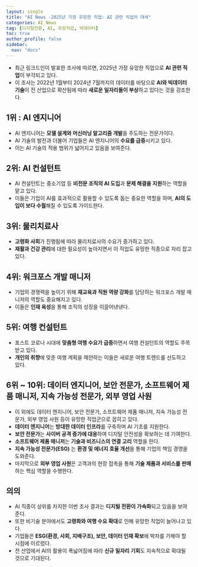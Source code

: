 ```yaml
---
layout: single
title: "AI News -2025년 가장 유망한 직업: AI 관련 직업의 대세"
categories: AI_News
tag: [디지털전환, AI, 유망직업, 빅데이터]
toc: true
author_profile: false
sidebar:
  nav: "docs"
---
```


- 최근 링크드인이 발표한 조사에 따르면, 2025년 가장 유망한 직업으로 **AI 관련 직업**이 부각되고 있다. 
- 이 조사는 2022년 1월부터 2024년 7월까지의 데이터를 바탕으로 **AI와 빅데이터 기술**이 전 산업으로 확산됨에 따라 **새로운 일자리들이 부상**하고 있다는 것을 강조한다.

## 1위 : AI 엔지니어
- AI 엔지니어는 **모델 설계와 머신러닝 알고리즘 개발**을 주도하는 전문가이다. 
- AI 기술의 발전과 더불어 기업들은 AI 엔지니어의 **수요를 급증**시키고 있다.
- 이는 AI 기술의 적용 범위가 넓어지고 있음을 보여준다.

## 2위: AI 컨설턴트
- AI 컨설턴트는 중소기업 등 **비전문 조직의 AI 도입**과 **문제 해결을 지원**하는 역할을 맡고 있다. 
- 이들은 기업이 AI를 효과적으로 활용할 수 있도록 돕는 중요한 역할을 하며, **AI의 도입이 보다 수월**해질 수 있도록 가이드한다.

## 3위: 물리치료사
- **고령화 사회**가 진행됨에 따라 물리치료사의 수요가 증가하고 있다. 
- **재활과 건강 관리**에 대한 필요성이 높아지면서 이 직업도 유망한 직종으로 자리 잡고 있다.

## 4위: 워크포스 개발 매니저
- 기업의 경쟁력을 높이기 위해 **재교육과 직원 역량 강화**를 담당하는 워크포스 개발 매니저의 역할도 중요해지고 있다.
- 이들은 **인재 육성**을 통해 조직의 성장을 이끌어낸낸다.

## 5위: 여행 컨설턴트
- 포스트 코로나 시대에 **맞춤형 여행 수요가 급증**하면서 여행 컨설턴트의 역할도 주목받고 있다. 
- **개인의 취향**에 맞춘 여행 계획을 제안하는 이들은 새로운 여행 트렌드를 선도하고 있다.

## 6위 ~ 10위: 데이터 엔지니어, 보안 전문가, 소프트웨어 제품 매니저, 지속 가능성 전문가, 외부 영업 사원
- 이 외에도 데이터 엔지니어, 보안 전문가, 소프트웨어 제품 매니저, 지속 가능성 전문가, 외부 영업 사원 등이 유망한 직업군으로 꼽히고 있다. 
- **데이터 엔지니어**는 **방대한 데이터 인프라**를 구축하며 AI 기초를 지원한다. 
- **보안 전문가**는 **사이버 공격 증가에 대응**하여 디지털 안전성을 확보하는 데 기여한다. 
- **소프트웨어 제품 매니저**는 **기술과 비즈니스의 연결 고리** 역할을 한다.
- **지속 가능성 전문가(ESG)** 는 **환경 및 에너지 효율 개선**을 통해 기업의 책임 경영을 도와준다. 
- 마지막으로 **외부 영업 사원**은 고객과의 현장 접촉을 통해 **기술 제품과 서비스를 판매**하는 핵심 역할을 수행한다.

## 의의
- AI 직종이 상위를 차지한 이번 조사 결과는 **디지털 전환이 가속화**되고 있음을 보여준다. 
- 또한 비기술 분야에서도 **고령화와 여행 수요 확대**로 인해 유망한 직업이 늘어나고 있다. 
- 기업들은 **ESG(환경, 사회, 지배구조), 보안, 데이터 인재 확보**에 박차를 가해야 할 시점에 이르렀다. 
- 전 산업에서 AI의 활용이 폭넓어짐에 따라 **신규 일자리 기회**도 지속적으로 확대될 것으로 기대된다.